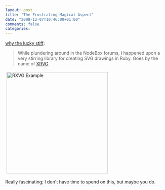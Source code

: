 ```yaml
---
layout: post
title: "The Frustrating Magical Aspect"
date: "2008-12-07T10:46:00+01:00"
comments: false
categories: 
---
```


<p><a href="http://hackety.org/2008/12/04/theFrustratingMagicalAspect.html">why the lucky stiff</a>:</p>

<blockquote>
<p>While plundering around in the NodeBox forums, I happened upon a very stirring library for creating SVG drawings in Ruby. Goes by the name of <a href="http://xrvg.rubyforge.org/">XRVG</a>.</p>
</blockquote>

<p><img title="RXVG Example" src="/blog/st/images/rxvg-2.png" border="0" vspace="4" height="320" hspace="4" alt="RXVG Example" width="320" /></p>

<p>Really fascinating; I don't have time to spend on this, but maybe you do.</p>


